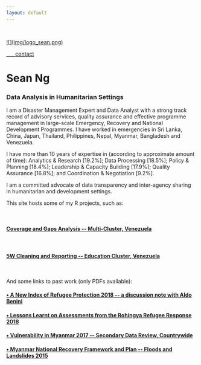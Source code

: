 ```yaml
---
layout: default
---
```




<div class="row" style="padding-top: 30px;">
<div class="col-sm-3">


<a href = "https://www.dropbox.com/sh/hfgon5s13qin98b/AACmgu_uGrpWaAjWwJy9rnJRa?dl=0">
![](img/logo_sean.png)


&nbsp;&nbsp;&nbsp;&nbsp;&nbsp;&nbsp;[contact](mailto:seanywng@gmail.com)


</div>
<div class="col-sm-9">

# **Sean Ng**

### **Data Analysis in Humanitarian Settings**

I am a Disaster Management Expert and Data Analyst with a strong track record of advisory services, quality assurance and effective programme management in large-scale Emergency, Recovery and National Development Programmes. I have worked in emergencies in Sri Lanka, China, Japan, Thailand, Philippines, Nepal, Myanmar, Bangladesh and Venezuela. 

I have more than 10 years of expertise in (according to approximate amount of time): 
Analytics & Research [19.2%]; Data Processing [18.5%]; Policy & Planning [18.4%]; Leadership & Capacity Building [17.9%]; Quality Assurance [16.8%]; and Coordination & Negotiation [9.2%].

I am a committed advocate of data transparency and inter-agency sharing in humanitarian and development settings. 

This site hosts some of my R projects, such as: 

<br/>

#### [Coverage and Gaps Analysis -- Multi-Cluster, Venezuela](https://seanywng.github.io/coverage_gaps_venezuela/)
<br>

#### [5W Cleaning and Reporting -- Education Cluster, Venezuela](https://seanywng.github.io/5W/)
<br>

And some links to past work (only PDFs available): 

#### [• A New Index of Refugee Protection 2018 -- a discussion note with Aldo Benini](http://aldo-benini.org/Level2/HumanitData/Benini_Ng__A_New_Protection_Index__180806.pdf)

#### [• Lessons Learnt on Assessments from the Rohingya Refugee Response 2018](https://www.dropbox.com/home/Portfolio?preview=Lessons+Learnt+on+Assessments+180525_SN.pdf)

#### [• Vulnerability in Myanmar 2017 -- Secondary Data Review, Countrywide](https://www.dropbox.com/home/Portfolio?preview=Vulnerability_in_Myanmar_HARP-MIMU_Jun2018_ENG_Print_version.pdf)

#### [• Myanmar National Recovery Framework and Plan -- Floods and Landslides 2015](https://www.dropbox.com/home/Portfolio?preview=National+Recovery+Framework+Final-2.pdf)


